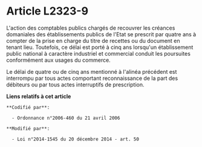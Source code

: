 # Article L2323-9

L'action des comptables publics chargés de recouvrer les créances domaniales des établissements publics de l'Etat se prescrit
par quatre ans à compter de la prise en charge du titre de recettes ou du document en tenant lieu. Toutefois, ce délai est
porté à cinq ans lorsqu'un établissement public national à caractère industriel et commercial conduit les poursuites
conformément aux usages du commerce.

Le délai de quatre ou de cinq ans mentionné à l'alinéa précédent est interrompu par tous actes comportant reconnaissance de
la part des débiteurs ou par tous actes interruptifs de prescription.

**Liens relatifs à cet article**

	**Codifié par**:

	  - Ordonnance n°2006-460 du 21 avril 2006

	**Modifié par**:

	  - Loi n°2014-1545 du 20 décembre 2014 - art. 50
